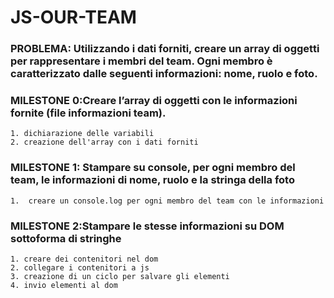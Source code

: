 # JS-OUR-TEAM

### PROBLEMA: Utilizzando i dati forniti, creare un array di oggetti per rappresentare i membri del team. Ogni membro è caratterizzato dalle seguenti informazioni: nome, ruolo e foto.

### MILESTONE 0:Creare l’array di oggetti con le informazioni fornite (file informazioni team).
    1. dichiarazione delle variabili
    2. creazione dell'array con i dati forniti

### MILESTONE 1: Stampare su console, per ogni membro del team, le informazioni di nome, ruolo e la stringa della foto
    1.  creare un console.log per ogni membro del team con le informazioni

### MILESTONE 2:Stampare le stesse informazioni su DOM sottoforma di stringhe
    1. creare dei contenitori nel dom
    2. collegare i contenitori a js
    3. creazione di un ciclo per salvare gli elementi
    4. invio elementi al dom